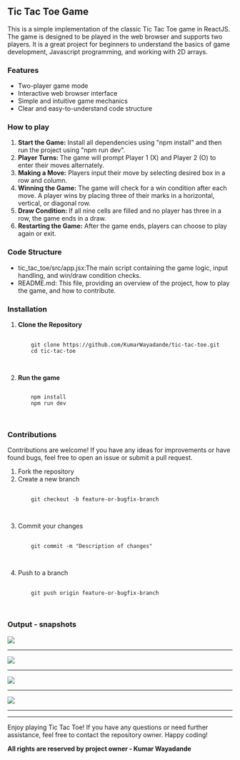<h2>Tic Tac Toe Game</h2>
<p>This is a simple implementation of the classic Tic Tac Toe game in ReactJS. The game is designed to be played in the
    web browser and supports two players. It is a great project for beginners to understand the basics of game development,
    Javascript programming, and working with 2D arrays.</p>

<h3>Features</h3>
<ul>
    <li>Two-player game mode</li>
    <li>Interactive web browser interface</li>
    <li>Simple and intuitive game mechanics</li>
    <li>Clear and easy-to-understand code structure</li>
</ul>

<h3>How to play</h3>
<ol>
    <li><b>Start the Game:</b> Install all dependencies using "npm install" and then run the project using "npm run dev". </li>
    <li><b>Player Turns: </b>The game will prompt Player 1 (X) and Player 2 (O) to enter their moves alternately.</li>
    <li><b>Making a Move:</b> Players input their move by selecting desired box in a row and column.
    </li>
    <li><b>Winning the Game:</b> The game will check for a win condition after each move. A player wins by placing three of
        their marks in a horizontal, vertical, or diagonal row.</li>
    <li><b>Draw Condition: </b>If all nine cells are filled and no player has three in a row, the game ends in a draw.</li>
    <li><b>Restarting the Game:</b> After the game ends, players can choose to play again or exit.</li>
</ol>

<h3>Code Structure</h3>
<ul>
    <li>
        tic_tac_toe/src/app.jsx:The main script containing the game logic, input handling, and win/draw condition checks.
    </li>
    <li>
        README.md: This file, providing an overview of the project, how to play the game, and how to contribute.
    </li>
</ul>

<h3>Installation</h3>
<ol>
    <li>
        <b>Clone the Repository</b>
  <pre>
    <code>
    git clone https://github.com/KumarWayadande/tic-tac-toe.git
    cd tic-tac-toe
    </code>
  </pre>
    </li>
    <li>
        <b>Run the game</b>
          <pre>
<code>
    npm install
    npm run dev
      </code>
        </pre>
    </li>
</ol>

<h3>Contributions</h3>
<p>Contributions are welcome! If you have any ideas for improvements or have found bugs, feel free to open an issue or submit a pull request.</p>
<ol>
  <li>Fork the repository</li>
  <li>Create a new branch
    <pre>
  <code>
    git checkout -b feature-or-bugfix-branch
  </code>
    </pre>
  </li>
  <li>
    Commit your changes
    <pre>
  <code>
    git commit -m "Description of changes"
  </code>
    </pre>
  </li>
  <li>
    Push to a branch
    <pre>
  <code>
    git push origin feature-or-bugfix-branch
  </code>
    </pre>
  </li>
</ol>


<h3>Output - snapshots</h3>
<img src="https://github.com/KumarWayadande/tic-tac-toe/assets/109848479/d45a74f7-e243-4bda-aac1-81fa1259da69" />
<hr />
<img src="https://github.com/KumarWayadande/tic-tac-toe/assets/109848479/2c6b12ff-0c73-45e5-b91b-1863f59d68db" />
<hr />
<img src="https://github.com/KumarWayadande/tic-tac-toe/assets/109848479/d57cc258-46f7-4aaf-b9e2-5cda14390288" />
<hr />
<img src="https://github.com/KumarWayadande/tic-tac-toe/assets/109848479/82bedc47-ba95-41e5-a2c1-3d40050a481b" />
<hr />

<hr />
Enjoy playing Tic Tac Toe! If you have any questions or need further assistance, feel free to contact the repository owner. Happy coding!


<p><b>All rights are reserved by project owner - Kumar Wayadande</p></b>
